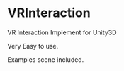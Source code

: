# VRInteraction
VR Interaction Implement for Unity3D

Very Easy to use.

Examples scene included.
  
  
